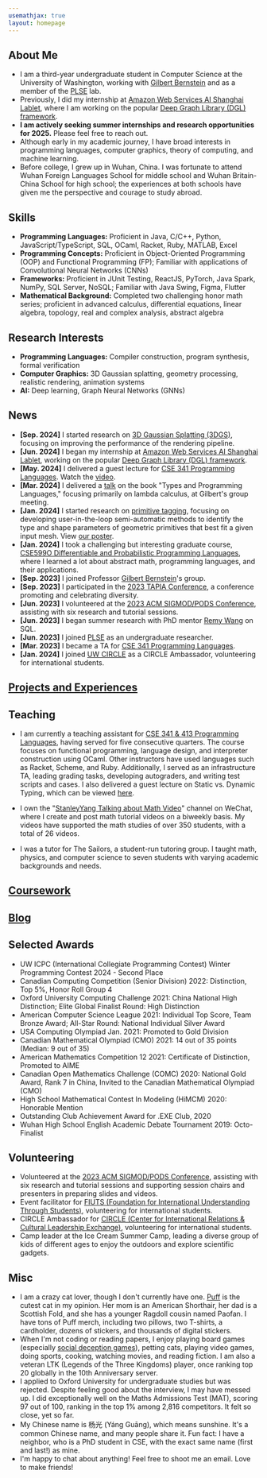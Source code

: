 ```yaml
---
usemathjax: true
layout: homepage
---
```


## About Me

- I am a third-year undergraduate student in Computer Science at the University of Washington, working with [Gilbert Bernstein](https://gilbertbernstein.com/) and as a member of the [PLSE](https://uwplse.org/) lab.
- Previously, I did my internship at [Amazon Web Services AI Shanghai Lablet](https://www.amazonaws.cn/en/ailab/), where I am working on the popular [Deep Graph Library (DGL) framework](https://dgl.ai/).
- **I am actively seeking summer internships and research opportunities for 2025.** Please feel free to reach out.
- Although early in my academic journey, I have broad interests in programming languages, computer graphics, theory of computing, and machine learning.
- Before college, I grew up in Wuhan, China. I was fortunate to attend Wuhan Foreign Languages School for middle school and Wuhan Britain-China School for high school; the experiences at both schools have given me the perspective and courage to study abroad.


## Skills
- **Programming Languages:** Proficient in Java, C/C++, Python, JavaScript/TypeScript, SQL, OCaml, Racket, Ruby, MATLAB, Excel
- **Programming Concepts:** Proficient in Object-Oriented Programming (OOP) and Functional Programming (FP); Familiar with applications of Convolutional Neural Networks (CNNs)
- **Frameworks:** Proficient in JUnit Testing, ReactJS, PyTorch, Java Spark, NumPy, SQL Server, NoSQL; Familiar with Java Swing, Figma, Flutter
- **Mathematical Background:** Completed two challenging honor math series; proficient in advanced calculus, differential equations, linear algebra, topology, real and complex analysis, abstract algebra

## Research Interests

- **Programming Languages:** Compiler construction, program synthesis, formal verification
- **Computer Graphics:** 3D Gaussian splatting, geometry processing, realistic rendering, animation systems
- **AI:** Deep learning, Graph Neural Networks (GNNs)



## News
- **[Sep. 2024]** I started research on [3D Gaussian Splatting (3DGS)](https://repo-sam.inria.fr/fungraph/3d-gaussian-splatting/), focusing on improving the performance of the rendering pipeline.
- **[Jun. 2024]** I began my internship at [Amazon Web Services AI Shanghai Lablet](https://www.amazonaws.cn/en/ailab/), working on the popular [Deep Graph Library (DGL) framework](https://dgl.ai/).
- **[May. 2024]** I delivered a guest lecture for [CSE 341 Programming Languages](https://cse.uw.edu/341). Watch the [video](https://www.youtube.com/watch?v=gbGIDZzfK5U&ab_channel=StanleyYang).
- **[Mar. 2024]** I delivered a [talk](https://docs.google.com/presentation/d/1qw4cOTER2YeKbXWPA6SqvH9P09cqBvSVxHwwWD8vqMQ/edit?usp=sharing) on the book "Types and Programming Languages," focusing primarily on lambda calculus, at Gilbert's group meeting.
- **[Jan. 2024]** I started research on [primitive tagging](https://github.com/merlinyx/primtag), focusing on developing user-in-the-loop semi-automatic methods to identify the type and shape parameters of geometric primitives that best fit a given input mesh. View [our poster](https://github.com/merlinyx/primtag/blob/main/poster.png).
- **[Jan. 2024]** I took a challenging but interesting graduate course, [CSE599O Differentiable and Probabilistic Programming Languages](https://sites.google.com/cs.washington.edu/cse-599o-dppl), where I learned a lot about abstract math, programming languages, and their applications.
- **[Sep. 2023]** I joined Professor [Gilbert Bernstein](https://gilbertbernstein.com/)'s group.
- **[Sep. 2023]** I participated in the [2023 TAPIA Conference](https://tapiaconference.cmd-it.org/), a conference promoting and celebrating diversity.
- **[Jun. 2023]** I volunteered at the [2023 ACM SIGMOD/PODS Conference](https://2023.sigmod.org/), assisting with six research and tutorial sessions.
- **[Jun. 2023]** I began summer research with PhD mentor [Remy Wang](https://remy.wang/) on SQL.
- **[Jun. 2023]** I joined [PLSE](https://uwplse.org/) as an undergraduate researcher.
- **[Mar. 2023]** I became a TA for [CSE 341 Programming Languages](https://cse.uw.edu/341).
- **[Jan. 2024]** I joined [UW CIRCLE](https://www.washington.edu/circle/) as a CIRCLE Ambassador, volunteering for international students.



## [Projects and Experiences](projects.html)




## Teaching

- I am currently a teaching assistant for [CSE 341 & 413 Programming Languages](https://cse.uw.edu/341), having served for five consecutive quarters. The course focuses on functional programming, language design, and interpreter construction using OCaml. Other instructors have used languages such as Racket, Scheme, and Ruby. Additionally, I served as an infrastructure TA, leading grading tasks, developing autograders, and writing test scripts and cases. I also delivered a guest lecture on Static vs. Dynamic Typing, which can be viewed [here](https://www.youtube.com/watch?v=gbGIDZzfK5U&ab_channel=StanleyYang).

- I own the "[StanleyYang Talking about Math Video](https://weixin.qq.com/r/lx1cWa3EPmVCKOk6b0gT)" channel on WeChat, where I create and post math tutorial videos on a biweekly basis. My videos have supported the math studies of over 350 students, with a total of 26 videos.

- I was a tutor for The Sailors, a student-run tutoring group. I taught math, physics, and computer science to seven students with varying academic backgrounds and needs.



## [Coursework](courses.html)

## [Blog](blog)

## Selected Awards

- UW ICPC (International Collegiate Programming Contest) Winter Programming Contest 2024 - Second Place
- Canadian Computing Competition (Senior Division) 2022: Distinction, Top 5%, Honor Roll Group 4
- Oxford University Computing Challenge 2021: China National High Distinction; Elite Global Finalist Round: High Distinction
- American Computer Science League 2021: Individual Top Score, Team Bronze Award; All-Star Round: National Individual Silver Award
- USA Computing Olympiad Jan. 2021: Promoted to Gold Division
- Canadian Mathematical Olympiad (CMO) 2021: 14 out of 35 points (Median: 9 out of 35)
- American Mathematics Competition 12 2021: Certificate of Distinction, Promoted to AIME
- Canadian Open Mathematics Challenge (COMC) 2020: National Gold Award, Rank 7 in China, Invited to the Canadian Mathematical Olympiad (CMO)
- High School Mathematical Contest In Modeling (HiMCM) 2020: Honorable Mention
- Outstanding Club Achievement Award for .EXE Club, 2020
- Wuhan High School English Academic Debate Tournament 2019: Octo-Finalist


## Volunteering 
- Volunteered at the [2023 ACM SIGMOD/PODS Conference](https://2023.sigmod.org/), assisting with six research and tutorial sessions and supporting session chairs and presenters in preparing slides and videos.
- Event facilitator for [FIUTS (Foundation for International Understanding Through Students)](https://www.fiuts.org/), volunteering for international students.
- CIRCLE Ambassador for [CIRCLE (Center for International Relations & Cultural Leadership Exchange)](https://www.washington.edu/circle/), volunteering for international students.
- Camp leader at the Ice Cream Summer Camp, leading a diverse group of kids of different ages to enjoy the outdoors and explore scientific gadgets.


## Misc
- I am a crazy cat lover, though I don't currently have one. [Puff](https://space.bilibili.com/298946431) is the cutest cat in my opinion. Her mom is an American Shorthair, her dad is a Scottish Fold, and she has a younger Ragdoll cousin named Paofan. I have tons of Puff merch, including two pillows, two T-shirts, a cardholder, dozens of stickers, and thousands of digital stickers.
- When I'm not coding or reading papers, I enjoy playing board games (especially [social deception games](https://bloodontheclocktower.com/)), petting cats, playing video games, doing sports, cooking, watching movies, and reading fiction. I am also a veteran LTK (Legends of the Three Kingdoms) player, once ranking top 20 globally in the 10th Anniversary server.
- I applied to Oxford University for undergraduate studies but was rejected. Despite feeling good about the interview, I may have messed up. I did exceptionally well on the Maths Admissions Test (MAT), scoring 97 out of 100, ranking in the top 1% among 2,816 competitors. It felt so close, yet so far.
- My Chinese name is 杨光 (Yáng Guāng), which means sunshine. It's a common Chinese name, and many people share it. Fun fact: I have a neighbor, who is a PhD student in CSE, with the exact same name (first and last!) as mine.
- I'm happy to chat about anything! Feel free to shoot me an email. Love to make friends!